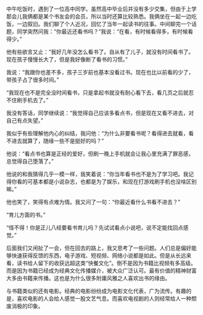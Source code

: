 中午吃饭时，遇到了一位高中同学。虽然高中毕业后并没有多少交集，但由于上学那会儿我俩都是某个书友会的会员，所以当时还算比较熟悉。我俩坐在一起一边吃饭，一边叙旧。我们聊了个人近况，回忆了当年一起读书的往事。中间聊完一个话题，同学突然问我：“你最近还看书吗？”我说：“在看，有时候看得多，有时候看得少。”

他有些欲言又止：“我好几年没怎么看书了。自从有了儿子，就没有时间看书了。现在孩子慢慢长大了，但是我好像断了看书的习惯。”

我说：“我跟你也差不多，孩子三岁前也基本没看过书。现在也比以前看的少了，带孩子占了很多时间。”

“我现在也不是完全没时间看书，只是拿起书就没有耐心看下去，看几页之后就忍不住刷手机去了。”

我没有答话，同学继续说：“我觉得自己应该多看点书，但是现在又看不进去，对自己有点失望。”

我似乎有些理解他内心的纠结，我问他：“为什么非要看书呢？看得进去就看，看不进去就算了，随缘一些不是挺好的吗？”

他说：“看点书也算是正经的爱好，但刷一晚上手机就会让我心里充满了罪恶感，总觉得自己堕落了。”

他说的和我猜得几乎一模一样，我笑着说：“你当年看书也不是为了学习吧。我记得你看的可基本都是小说杂志，也都是为了娱乐，和现在打游戏刷手机也没啥区别嘛。”

他也笑了，笑得有点难为情。我又问了一句：“你最近看什么书看不进去？”

“育儿方面的书。”

“怪不得！你是正儿八经要看书育儿吗？先试试看点小说吧，说不定能找回点感觉。”

后面我们又闲扯了一会，但在回去的路上，我又思考了一些问题。人们总是偏好能够快速获得反馈的东西，电子游戏、短视频、网络小说都是如此。但是从长远来看，读书给人留下的收获远超这类“快餐文化”。倒不是因为书籍比视频有多高级。而是因为书籍已经成为经典文化传播媒介，被大众广泛认可。最有价值的精神财富大多由书籍来传播。这也是为什么很多附庸风雅之人喜欢出书的缘由。

与书籍类似的还有电影。经典的电影纷纷成为电影文化代表，广为流传。有趣的是，喜欢电影的人会给人感觉一股文艺气息。而喜欢电视剧的人则经常给人一种颓废消极的印象。
